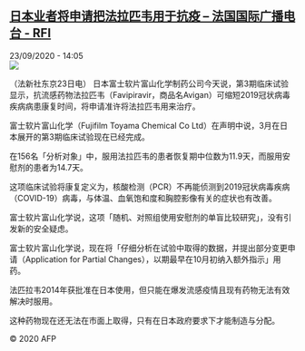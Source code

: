 <!--1600865704000-->
[日本业者将申请把法拉匹韦用于抗疫 – 法国国际广播电台 - RFI](http://www.rfi.fr//cn/contenu/20200923-%E6%97%A5%E6%9C%AC%E4%B8%9A%E8%80%85%E5%B0%86%E7%94%B3%E8%AF%B7%E6%8A%8A%E6%B3%95%E6%8B%89%E5%8C%B9%E9%9F%A6%E7%94%A8%E4%BA%8E%E6%8A%97%E7%96%AB)
------

<div>23/09/2020 - 14:05</div><img src="https://s.rfi.fr/media/display/4a793a6e-fd9a-11ea-a443-005056a964fe/w:310/p:16x9/int0010b.200923200501.jpg"><div class="t-content__body u-clearfix"><p>（法新社东京23日电）    日本富士软片富山化学制药公司今天说，第3期临床试验显示，抗流感药物法拉匹韦（Favipiravir，商品名Avigan）可缩短2019冠状病毒疾病病患康复时间，将申请准许将法拉匹韦用来治疗。</p><p>    富士软片富山化学（Fujifilm Toyama Chemical Co Ltd）在声明中说，3月在日本展开的第3期临床试验现在已经完成。</p><p>    在156名「分析对象」中，服用法拉匹韦的患者恢复期中位数为11.9天，而服用安慰剂的患者为14.7天。</p><p>    这项临床试验将康复定义为，核酸检测（PCR）不再能侦测到2019冠状病毒疾病（COVID-19）病毒，与体温、血氧饱和度和胸腔影像有关的症状也有改善。</p><p>    富士软片富山化学说，这项「随机、对照组使用安慰剂的单盲比较研究」，没有引发新的安全疑虑。</p><p>    富士软片富山化学说，现在将「仔细分析在试验中取得的数据，并提出部分变更申请（Application for Partial Changes），以期最早在10月初纳入额外指示」用药。</p><p>    法匹拉韦2014年获批准在日本使用，但只能在爆发流感疫情且现有药物无法有效解决时服用。</p><p>    这种药物现在还无法在市面上取得，只有在日本政府要求下才能制造与分配。</p><p class="t-copyright">© 2020 AFP</p>        </div>
